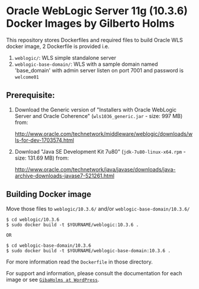 # Oracle WebLogic Server 11g (10.3.6) Docker Images by Gilberto Holms

This repository stores Dockerfiles and required files to build Oracle WLS docker image, 2 Dockerfile is provided i.e.

1. `weblogic/`: WLS simple standalone server
2. `weblogic-base-domain/`: WLS with a sample domain named 'base_domain' with admin server listen on port 7001 and password is `welcome01`

## Prerequisite:

1. Download the Generic version of "Installers with Oracle WebLogic Server and Oracle Coherence" (`wls1036_generic.jar` - size: 997 MB) from:

   http://www.oracle.com/technetwork/middleware/weblogic/downloads/wls-for-dev-1703574.html

2. Download "Java SE Development Kit 7u80" (`jdk-7u80-linux-x64.rpm` - size: 131.69 MB) from:

   http://www.oracle.com/technetwork/java/javase/downloads/java-archive-downloads-javase7-521261.html

## Building Docker image

Move those files to `weblogic/10.3.6/` and/or `weblogic-base-domain/10.3.6/`

```
$ cd weblogic/10.3.6
$ sudo docker build -t $YOURNAME/weblogic:10.3.6 .

OR 

$ cd weblogic-base-domain/10.3.6
$ sudo docker build -t $YOURNAME/weblogic-base-domain:10.3.6 .
```

For more information read the `Dockerfile` in those directory.

For support and information, please consult the documentation for each image or see [`GibaHolms at WordPress`](https://gibaholms.wordpress.com/).
